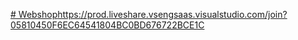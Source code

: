 [# Webshop](https://prod.liveshare.vsengsaas.visualstudio.com/join?05810450F6EC64541804BC0BD676722BCE1C)https://prod.liveshare.vsengsaas.visualstudio.com/join?05810450F6EC64541804BC0BD676722BCE1C
